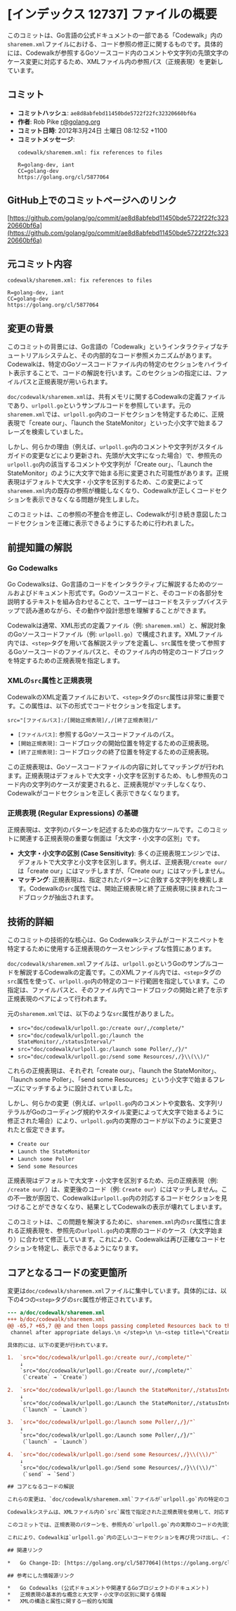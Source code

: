 # [インデックス 12737] ファイルの概要

このコミットは、Go言語の公式ドキュメントの一部である「Codewalk」内の`sharemem.xml`ファイルにおける、コード参照の修正に関するものです。具体的には、Codewalkが参照するGoソースコード内のコメントや文字列の先頭文字のケース変更に対応するため、XMLファイル内の参照パス（正規表現）を更新しています。

## コミット

*   **コミットハッシュ**: `ae8d8abfebd11450bde5722f22fc32320660bf6a`
*   **作者**: Rob Pike <r@golang.org>
*   **コミット日時**: 2012年3月24日 土曜日 08:12:52 +1100
*   **コミットメッセージ**:
    ```
    codewalk/sharemem.xml: fix references to files

    R=golang-dev, iant
    CC=golang-dev
    https://golang.org/cl/5877064
    ```

## GitHub上でのコミットページへのリンク

[https://github.com/golang/go/commit/ae8d8abfebd11450bde5722f22fc32320660bf6a](https://github.com/golang/go/commit/ae8d8abfebd11450bde5722f22fc32320660bf6a)

## 元コミット内容

```
codewalk/sharemem.xml: fix references to files

R=golang-dev, iant
CC=golang-dev
https://golang.org/cl/5877064
```

## 変更の背景

このコミットの背景には、Go言語の「Codewalk」というインタラクティブなチュートリアルシステムと、その内部的なコード参照メカニズムがあります。Codewalkは、特定のGoソースコードファイル内の特定のセクションをハイライト表示することで、コードの解説を行います。このセクションの指定には、ファイルパスと正規表現が用いられます。

`doc/codewalk/sharemem.xml`は、共有メモリに関するCodewalkの定義ファイルであり、`urlpoll.go`というサンプルコードを参照しています。元の`sharemem.xml`では、`urlpoll.go`内のコードセクションを特定するために、正規表現で「create our」、「launch the StateMonitor」といった小文字で始まるフレーズを検索していました。

しかし、何らかの理由（例えば、`urlpoll.go`内のコメントや文字列がスタイルガイドの変更などにより更新され、先頭が大文字になった場合）で、参照先の`urlpoll.go`内の該当するコメントや文字列が「Create our」、「Launch the StateMonitor」のように大文字で始まる形に変更された可能性があります。正規表現はデフォルトで大文字・小文字を区別するため、この変更によって`sharemem.xml`内の既存の参照が機能しなくなり、Codewalkが正しくコードセクションを表示できなくなる問題が発生しました。

このコミットは、この参照の不整合を修正し、Codewalkが引き続き意図したコードセクションを正確に表示できるようにするために行われました。

## 前提知識の解説

### Go Codewalks

Go Codewalksは、Go言語のコードをインタラクティブに解説するためのツールおよびドキュメント形式です。Goのソースコードと、そのコードの各部分を説明するテキストを組み合わせることで、ユーザーはコードをステップバイステップで読み進めながら、その動作や設計思想を理解することができます。

Codewalkは通常、XML形式の定義ファイル（例: `sharemem.xml`）と、解説対象のGoソースコードファイル（例: `urlpoll.go`）で構成されます。XMLファイル内では、`<step>`タグを用いて各解説ステップを定義し、`src`属性を使って参照するGoソースコードのファイルパスと、そのファイル内の特定のコードブロックを特定するための正規表現を指定します。

### XMLの`src`属性と正規表現

CodewalkのXML定義ファイルにおいて、`<step>`タグの`src`属性は非常に重要です。この属性は、以下の形式でコードセクションを指定します。

`src="[ファイルパス]:/[開始正規表現]/,/[終了正規表現]/"`

*   `[ファイルパス]`: 参照するGoソースコードファイルのパス。
*   `[開始正規表現]`: コードブロックの開始位置を特定するための正規表現。
*   `[終了正規表現]`: コードブロックの終了位置を特定するための正規表現。

この正規表現は、Goソースコードファイルの内容に対してマッチングが行われます。正規表現はデフォルトで大文字・小文字を区別するため、もし参照先のコード内の文字列のケースが変更されると、正規表現がマッチしなくなり、Codewalkがコードセクションを正しく表示できなくなります。

### 正規表現 (Regular Expressions) の基礎

正規表現は、文字列のパターンを記述するための強力なツールです。このコミットに関連する正規表現の重要な側面は「大文字・小文字の区別」です。

*   **大文字・小文字の区別 (Case Sensitivity)**: 多くの正規表現エンジンでは、デフォルトで大文字と小文字を区別します。例えば、正規表現`/create our/`は「create our」にはマッチしますが、「Create our」にはマッチしません。
*   **マッチング**: 正規表現は、指定されたパターンに合致する文字列を検索します。Codewalkの`src`属性では、開始正規表現と終了正規表現に挟まれたコードブロックが抽出されます。

## 技術的詳細

このコミットの技術的な核心は、Go Codewalkシステムがコードスニペットを特定するために使用する正規表現のケースセンシティブな性質にあります。

`doc/codewalk/sharemem.xml`ファイルは、`urlpoll.go`というGoのサンプルコードを解説するCodewalkの定義です。このXMLファイル内では、`<step>`タグの`src`属性を使って、`urlpoll.go`内の特定のコード行範囲を指定しています。この指定は、ファイルパスと、そのファイル内でコードブロックの開始と終了を示す正規表現のペアによって行われます。

元の`sharemem.xml`では、以下のような`src`属性がありました。

*   `src="doc/codewalk/urlpoll.go:/create our/,/complete/"`
*   `src="doc/codewalk/urlpoll.go:/launch the StateMonitor/,/statusInterval/"`
*   `src="doc/codewalk/urlpoll.go:/launch some Poller/,/}/"`
*   `src="doc/codewalk/urlpoll.go:/send some Resources/,/}\\(\\)/"`

これらの正規表現は、それぞれ「create our」、「launch the StateMonitor」、「launch some Poller」、「send some Resources」という小文字で始まるフレーズにマッチするように設計されていました。

しかし、何らかの変更（例えば、`urlpoll.go`内のコメントや変数名、文字列リテラルがGoのコーディング規約やスタイル変更によって大文字で始まるように修正された場合）により、`urlpoll.go`内の実際のコードが以下のように変更されたと仮定できます。

*   `Create our`
*   `Launch the StateMonitor`
*   `Launch some Poller`
*   `Send some Resources`

正規表現はデフォルトで大文字・小文字を区別するため、元の正規表現（例: `/create our/`）は、変更後のコード（例: `Create our`）にはマッチしません。この不一致が原因で、Codewalkは`urlpoll.go`内の対応するコードセクションを見つけることができなくなり、結果としてCodewalkの表示が壊れてしまいます。

このコミットは、この問題を解決するために、`sharemem.xml`内の`src`属性に含まれる正規表現を、参照先の`urlpoll.go`内の実際のコードのケース（大文字始まり）に合わせて修正しています。これにより、Codewalkは再び正確なコードセクションを特定し、表示できるようになります。

## コアとなるコードの変更箇所

変更は`doc/codewalk/sharemem.xml`ファイルに集中しています。具体的には、以下の4つの`<step>`タグの`src`属性が修正されています。

```diff
--- a/doc/codewalk/sharemem.xml
+++ b/doc/codewalk/sharemem.xml
@@ -65,7 +65,7 @@ and then loops passing completed Resources back to the pending
 channel after appropriate delays.\n </step>\n \n-<step title=\"Creating channels\" src=\"doc/codewalk/urlpoll.go:/create our/,/complete/\">\n+<step title=\"Creating channels\" src=\"doc/codewalk/urlpoll.go:/Create our/,/complete/\">\n First, main makes two channels of *Resource, pending and complete.\n <br/><br/>\n Inside main, a new goroutine sends one Resource per URL to pending\n@@ -75,7 +75,7 @@ The pending and complete channels are passed to each of the Poller\n goroutines, within which they are known as in and out. \n </step>\n \n-<step title=\"Initializing StateMonitor\" src=\"doc/codewalk/urlpoll.go:/launch the StateMonitor/,/statusInterval/\">\n+<step title=\"Initializing StateMonitor\" src=\"doc/codewalk/urlpoll.go:/Launch the StateMonitor/,/statusInterval/\">\n StateMonitor will initialize and launch a goroutine that stores the state \n of each Resource. We will look at this function in detail later. \n <br/><br/>\n@@ -83,14 +83,14 @@ For now, the important thing to note is that it returns a channel of State,\n which is saved as status and passed to the Poller goroutines.\n </step>\n \n-<step title=\"Launching Poller goroutines\" src=\"doc/codewalk/urlpoll.go:/launch some Poller/,/}/\">\n+<step title=\"Launching Poller goroutines\" src=\"doc/codewalk/urlpoll.go:/Launch some Poller/,/}/\">\n Now that it has the necessary channels, main launches a number of\n Poller goroutines, passing the channels as arguments.\n The channels provide the means of communication between the main, Poller, and \n StateMonitor goroutines.\n </step>\n \n-<step title=\"Send Resources to pending\" src=\"doc/codewalk/urlpoll.go:/send some Resources/,/}\\(\\)/\">\n+<step title=\"Send Resources to pending\" src=\"doc/codewalk/urlpoll.go:/Send some Resources/,/}\\(\\)/\">\n To add the initial work to the system, main starts a new goroutine\n that allocates and sends one Resource per URL to pending.\n <br/><br/>\n```

具体的には、以下の変更が行われています。

1.  `src="doc/codewalk/urlpoll.go:/create our/,/complete/"`
    ↓
    `src="doc/codewalk/urlpoll.go:/Create our/,/complete/"`
    （`create` → `Create`）

2.  `src="doc/codewalk/urlpoll.go:/launch the StateMonitor/,/statusInterval/"`
    ↓
    `src="doc/codewalk/urlpoll.go:/Launch the StateMonitor/,/statusInterval/"`
    （`launch` → `Launch`）

3.  `src="doc/codewalk/urlpoll.go:/launch some Poller/,/}/"`
    ↓
    `src="doc/codewalk/urlpoll.go:/Launch some Poller/,/}/"`
    （`launch` → `Launch`）

4.  `src="doc/codewalk/urlpoll.go:/send some Resources/,/}\\(\\)/"`
    ↓
    `src="doc/codewalk/urlpoll.go:/Send some Resources/,/}\\(\\)/"`
    （`send` → `Send`）

## コアとなるコードの解説

これらの変更は、`doc/codewalk/sharemem.xml`ファイルが`urlpoll.go`内の特定のコードスニペットを正確に参照できるようにするために行われました。

Codewalkシステムは、XMLファイル内の`src`属性で指定された正規表現を使用して、対応するGoソースコードファイルから関連するコードブロックを抽出します。正規表現はデフォルトで大文字・小文字を区別するため、もし`urlpoll.go`内のコメントや文字列が小文字から大文字に変わった場合、元のXMLファイル内の正規表現はもはやマッチしなくなります。

このコミットでは、正規表現のパターンを、参照先の`urlpoll.go`内の実際のコードの先頭文字のケース（小文字から大文字へ）に合わせて修正しています。例えば、`create our`という正規表現が`Create our`に変更されたのは、`urlpoll.go`内の該当するコードが「Create our」という形で記述されるようになったためです。

これにより、Codewalkは`urlpoll.go`内の正しいコードセクションを再び見つけ出し、インタラクティブなチュートリアルが期待通りに機能するようになります。これは、ドキュメントとコードベースの同期を保つための、保守的な修正と言えます。

## 関連リンク

*   Go Change-ID: [https://golang.org/cl/5877064](https://golang.org/cl/5877064)

## 参考にした情報源リンク

*   Go Codewalks (公式ドキュメントや関連するGoプロジェクトのドキュメント)
*   正規表現の基本的な概念と大文字・小文字の区別に関する情報
*   XMLの構造と属性に関する一般的な知識
